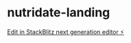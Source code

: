 # nutridate-landing

[Edit in StackBlitz next generation editor ⚡️](https://stackblitz.com/~/github.com/AcFallen/nutridate-landing)